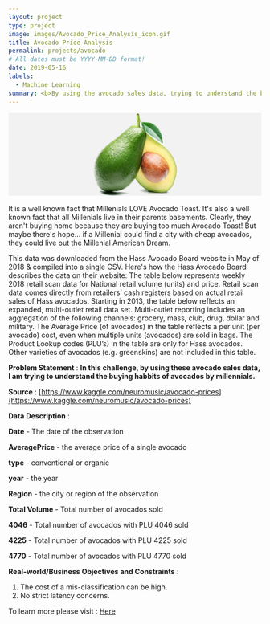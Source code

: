 ```yaml
---
layout: project
type: project
image: images/Avocado_Price_Analysis_icon.gif
title: Avocado Price Analysis
permalink: projects/avocado
# All dates must be YYYY-MM-DD format!
date: 2019-05-16
labels:
  - Machine Learning
summary: <b>By using the avocado sales data, trying to understand the buying habbits of avocados by millennials.</b>
---
```


<img class="ui image" src="../images/Avocado_Price_Analysis_Banner.png">

It is a well known fact that Millenials LOVE Avocado Toast. It's also a well known fact that all Millenials live in their parents basements. Clearly, they aren't buying home because they are buying too much Avocado Toast! But maybe there's hope… if a Millenial could find a city with cheap avocados, they could live out the Millenial American Dream.

This data was downloaded from the Hass Avocado Board website in May of 2018 & compiled into a single CSV. Here's how the Hass Avocado Board describes the data on their website:
The table below represents weekly 2018 retail scan data for National retail volume (units) and price. Retail scan data comes directly from retailers’ cash registers based on actual retail sales of Hass avocados. Starting in 2013, the table below reflects an expanded, multi-outlet retail data set. Multi-outlet reporting includes an aggregation of the following channels: grocery, mass, club, drug, dollar and military. The Average Price (of avocados) in the table reflects a per unit (per avocado) cost, even when multiple units (avocados) are sold in bags. The Product Lookup codes (PLU’s) in the table are only for Hass avocados. Other varieties of avocados (e.g. greenskins) are not included in this table.

<b>Problem Statement</b> : <b>In this challenge, by using these avocado sales data, I am trying to understand the buying habbits of avocados by millennials.</b>

<b>Source</b> : [https://www.kaggle.com/neuromusic/avocado-prices](https://www.kaggle.com/neuromusic/avocado-prices)

<b>Data Description</b> : 

<b>Date</b> - The date of the observation
  
<b>AveragePrice</b> - the average price of a single avocado

<b>type</b> - conventional or organic

<b>year</b> - the year

<b>Region</b> - the city or region of the observation

<b>Total Volume</b> - Total number of avocados sold

<b>4046</b> - Total number of avocados with PLU 4046 sold

<b>4225</b> - Total number of avocados with PLU 4225 sold

<b>4770</b> - Total number of avocados with PLU 4770 sold

<b>Real-world/Business Objectives and Constraints</b> : 
1. The cost of a mis-classification can be high.
2. No strict latency concerns.

To learn more please visit : [Here](https://github.com/iamsouravbanerjee/Avocado-Price-Analysis)
